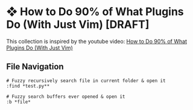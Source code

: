#  ❖ How to Do 90% of What Plugins Do (With Just Vim) [DRAFT]

This collection is inspired by the youtube video: [How to Do 90% of What Plugins Do (With Just Vim)](https://www.youtube.com/watch?v=XA2WjJbmmoM)

## File Navigation

```
# Fuzzy recursively search file in current folder & open it
:find *test.py**

# Fuzzy search buffers ever opened & open it
:b *file*
```
